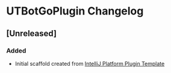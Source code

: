 <!-- Keep a Changelog guide -> https://keepachangelog.com -->

# UTBotGoPlugin Changelog

## [Unreleased]
### Added
- Initial scaffold created from [IntelliJ Platform Plugin Template](https://github.com/JetBrains/intellij-platform-plugin-template)
